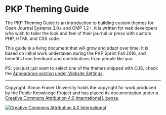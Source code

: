 # PKP Theming Guide

The PKP Theming Guide is an introduction to building custom themes for Open Journal Systems 3.0+ and OMP 1.2+. It is written for web developers who wish to tailor the look and feel of their journal or press with custom PHP, HTML and CSS code.

This guide is a living document that will grow and adapt over time. It is based on initial work undertaken during the PKP Sprint Fall 2016, and benefits from feedback and contributions from people like you.

PS: you just just want to select one of the themes shipped with OJS, check the [Appearance section under Website Settings](https://docs.pkp.sfu.ca/learning-ojs/en/settings-website#theme).

----

Copyright: Simon Fraser University holds the copyright for work produced by the Public Knowledge Project and has placed its documentation under a [Creative Commons Attribution 4.0 International License](https://creativecommons.org/licenses/by/4.0/).

[![](https://licensebuttons.net/l/by/4.0/88x31.png "Creative Commons Attribution 4.0 International")](https://creativecommons.org/licenses/by/4.0/)





